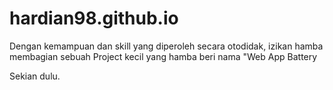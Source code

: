 # hardian98.github.io

Dengan kemampuan dan skill yang diperoleh secara otodidak, izikan hamba membagian sebuah Project kecil yang hamba beri nama "Web App Battery

Sekian dulu. 
